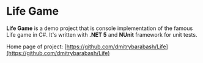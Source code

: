 # Life Game

**Life Game** is a demo project that is console implementation of the famous Life game in C#. It's written with **.NET 5** and **NUnit** framework for unit tests.

Home page of project: [https://github.com/dmitrybarabash/Life](https://github.com/dmitrybarabash/Life)